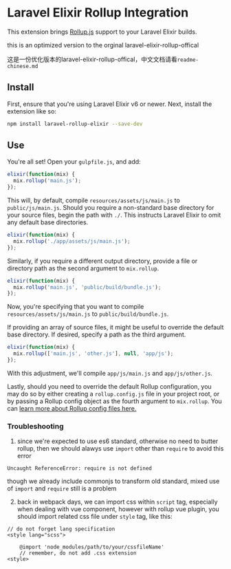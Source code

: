 # Laravel Elixir Rollup Integration

This extension brings [Rollup.js](http://rollupjs.org/) support to your Laravel Elixir builds. 

this is an optimized version to the orginal laravel-elixir-rollup-offical

这是一份优化版本的laravel-elixir-rollup-offical，中文文档请看`readme-chinese.md`
## Install

First, ensure that you're using Laravel Elixir v6 or newer. Next, install the extension like so:

```bash
npm install laravel-rollup-elixir --save-dev
```

## Use

You're all set! Open your `gulpfile.js`, and add:

```js
elixir(function(mix) {
  mix.rollup('main.js');
});
```

This will, by default, compile `resources/assets/js/main.js` to `public/js/main.js`. Should you require a non-standard base directory for your 
source files, begin the path with `./`. This instructs Laravel Elixir to omit any default base directories.

```js
elixir(function(mix) {
  mix.rollup('./app/assets/js/main.js');
});
```

Similarly, if you require a different output directory, provide a file or directory path as the second argument to `mix.rollup`.

```js
elixir(function(mix) {
  mix.rollup('main.js', 'public/build/bundle.js');
});
```

Now, you're specifying that you want to compile `resources/assets/js/main.js` to `public/build/bundle.js`.

If providing an array of source files, it might be useful to override the default base directory. If desired, specify a path as the third argument.


```js
elixir(function(mix) {
  mix.rollup(['main.js', 'other.js'], null, 'app/js');
});
```

With this adjustment, we'll compile `app/js/main.js` and `app/js/other.js`.

Lastly, should you need to override the default Rollup configuration, you may do so by either creating a `rollup.config.js` file in your project root, 
or by passing a Rollup config object as the fourth argument to `mix.rollup`. You can [learn more about Rollup config files here.](http://rollupjs.org/guide/#using-config-files)

### Troubleshooting
1. since we're expected to use es6 standard, otherwise no need to butter rollup, then we should alawys use `import` other than `require` to avoid this error
```
Uncaught ReferenceError: require is not defined
```
though we already include commonjs to transform old standard, mixed use of `import` and `require` still is a problem

2. back in webpack days, we can import css within `script` tag, especially when dealing with vue component, however with rollup vue plugin, you should import related css file under `style` tag, like this:
```
// do not forget lang specification
<style lang="scss">

    @import 'node_modules/path/to/your/cssfileName'
    // remember, do not add .css extension
<style>
```